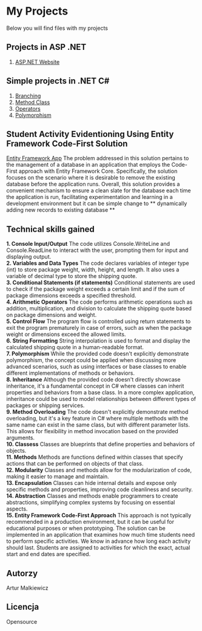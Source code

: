 # My Projects
Below you will find files with my projects
## Projects in ASP .NET
1. [ASP.NET Website](https://github.com/arturrrom/Repos/tree/master/HelloWorldAM)
## Simple projects in .NET C#
1. [Branching](https://github.com/arturrrom/Repos/tree/master/BranchingAssignment/)
2. [Method Class](https://github.com/arturrrom/Repos/tree/master/MethodClassAssignmentSubmission)
3. [Operators](https://github.com/arturrrom/Repos/tree/master/OperatorsAssignmentSubmission)
4. [Polymorphism](https://github.com/arturrrom/Repos/tree/master/PolymorphismAssignmentSubmission)

## Student Activity Evidentioning Using Entity Framework Code-First Solution
[Entity Framework App](https://github.com/arturrrom/Repos/tree/master/CodeFirstBasicStudent/)
The problem addressed in this solution pertains to the management of a database in an application that employs the Code-First approach with Entity Framework Core. Specifically, the solution focuses on the scenario where it is desirable to remove the existing database before the application runs.
Overall, this solution provides a convenient mechanism to ensure a clean slate for the database each time the application is run, facilitating experimentation and learning in a development environment but it can be simple change to ** dynamically adding new records to existing database **

## Technical skills gained
**1. Console Input/Output** The code utilizes Console.WriteLine and Console.ReadLine to interact with the user, prompting them for input and displaying output.  
**2. Variables and Data Types** The code declares variables of integer type (int) to store package weight, width, height, and length. It also uses a variable of decimal type to store the shipping quote.  
**3. Conditional Statements (if statements)** Conditional statements are used to check if the package weight exceeds a certain limit and if the sum of package dimensions exceeds a specified threshold.  
**4. Arithmetic Operators** The code performs arithmetic operations such as addition, multiplication, and division to calculate the shipping quote based on package dimensions and weight.  
**5. Control Flow** The program flow is controlled using return statements to exit the program prematurely in case of errors, such as when the package weight or dimensions exceed the allowed limits.  
**6. String Formatting** String interpolation is used to format and display the calculated shipping quote in a human-readable format.  
**7. Polymorphism** While the provided code doesn't explicitly demonstrate polymorphism, the concept could be applied when discussing more advanced scenarios, such as using interfaces or base classes to enable different implementations of methods or behaviors.  
**8. Inheritance** Although the provided code doesn't directly showcase inheritance, it's a fundamental concept in C# where classes can inherit properties and behaviors from a base class. In a more complex application, inheritance could be used to model relationships between different types of packages or shipping services.  
**9. Method Overloading** The code doesn't explicitly demonstrate method overloading, but it's a key feature in C# where multiple methods with the same name can exist in the same class, but with different parameter lists. This allows for flexibility in method invocation based on the provided arguments.  
**10. Classess** Classes are blueprints that define properties and behaviors of objects.  
**11. Methods** Methods are functions defined within classes that specify actions that can be performed on objects of that class.  
**12. Modularity** Classes and methods allow for the modularization of code, making it easier to manage and maintain.  
**13. Encapsulation** Classes can hide internal details and expose only specific methods and properties, improving code cleanliness and security.  
**14. Abstraction** Classes and methods enable programmers to create abstractions, simplifying complex systems by focusing on essential aspects.  
**15. Entity Framework Code-First Approach** This approach is not typically recommended in a production environment, but it can be useful for educational purposes or when prototyping.
The solution can be implemented in an application that examines how much time students need to perform specific activities. We know in advance how long each activity should last. Students are assigned to activities for which the exact, actual start and end dates are specified.

## Autorzy

Artur Malkiewicz

## Licencja

Opensource
